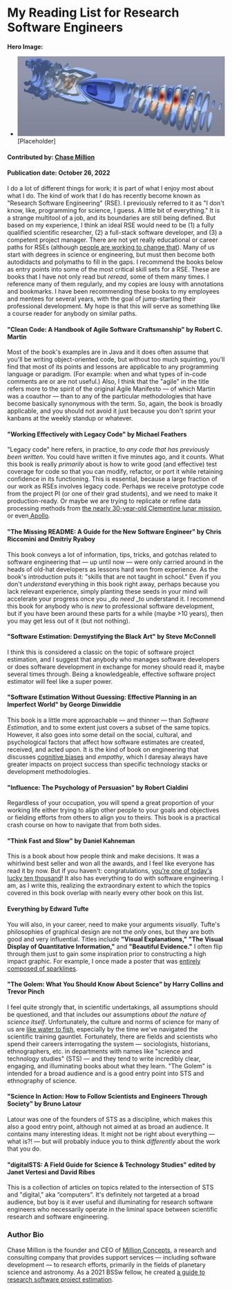 # My Reading List for Research Software Engineers

 **Hero Image:**

  - <img src='../../images/Blog_2209_SoftwareVariants_WarpX.png' />[Placeholder]

#### Contributed by: [Chase Million](https://github.com/cmillion)

#### Publication date: October 26, 2022

I do a lot of different things for work; it is part of what I enjoy most about what I do. The kind of work that I do has recently become known as "Research Software Engineering" (RSE). I previously referred to it as "I don't know, like, programming for science, I guess. A little bit of everything." It is a strange multitool of a job, and its boundaries are still being defined. But based on my experience, I think an ideal RSE would need to be (1) a fully qualified scientific researcher, (2) a full-stack software developer, and (3) a competent project manager. There are not yet really educational or career paths for RSEs (although [people are working to change that](https://us-rse.org/)). Many of us start with degrees in science or engineering, but must then become both autodidacts and polymaths to fill in the gaps. I recommend the books below as entry points into some of the most critical skill sets for a RSE. These are books that I have not only read but _reread_, some of them many times. I reference many of them regularly, and my copies are lousy with annotations and bookmarks. I have been recommending these books to my employees and mentees for several years, with the goal of jump-starting their professional development. My hope is that this will serve as something like a course reader for anybody on similar paths.

#### "Clean Code: A Handbook of Agile Software Craftsmanship" by Robert C. Martin

Most of the book's examples are in Java and it does often assume that you'll be writing object-oriented code, but without too much squinting, you’ll find that most of its points and lessons are applicable to any programming language or paradigm. (For example: when and what types of in-code comments are or are not useful.) Also, I think that the "agile" in the title refers more to the spirit of the original Agile Manifesto — of which Martin was a coauthor — than to any of the particular methodologies that have become basically synonymous with the term. So, again, the book is broadly applicable, and you should not avoid it just because you don't sprint your kanbans at the weekly standup or whatever.

#### "Working Effectively with Legacy Code" by Michael Feathers

"Legacy code" here refers, in practice, to _any code that has previously been written_. You could have written it five minutes ago, and it counts. What this book is really _primarily_ about is how to write good (and effective) test coverage for code so that you can modify, refactor, or port it while retaining confidence in its functioning. This is essential, because a large fraction of our work as RSEs involves legacy code. Perhaps we receive prototype code from the project PI (or one of their grad students), and we need to make it production-ready. Or maybe we are trying to replicate or refine data processing methods from [the nearly 30-year-old Clementine lunar mission](https://millionconcepts.com/clem_m3.html), or even[ Apollo](https://millionconcepts.com/ahfe_summary.html).

#### "The Missing README: A Guide for the New Software Engineer" by Chris Riccomini and Dmitriy Ryaboy

This book conveys a lot of information, tips, tricks, and gotchas related to software engineering that — up until now — were only carried around in the heads of old-hat developers as lessons hard won from experience. As the book's introduction puts it: "skills that are not taught in school." Even if you don't _understand_ everything in this book right away, perhaps because you lack relevant experience, simply planting these seeds in your mind will accelerate your progress once you _do _need_ _to understand it. I recommend this book for anybody who is _new_ to professional software development, but if you have been around these parts for a while (maybe >10 years), then you may get less out of it (but not nothing).

#### "Software Estimation: Demystifying the Black Art" by Steve McConnell

I think this is considered a classic on the topic of software project estimation, and I suggest that anybody who manages software developers or does software development in exchange for money should read it, maybe several times through. Being a knowledgeable, effective software project estimator will feel like a super power.

#### "Software Estimation Without Guessing: Effective Planning in an Imperfect World" by George Dinwiddie

This book is a little more approachable — and thinner — than _Software Estimation_, and to some extent just covers a subset of the same topics. However, it also goes into some detail on the social, cultural, and psychological factors that affect how software estimates are created, received, and acted upon. It is the kind of book on engineering that discusses [cognitive biases](https://en.wikipedia.org/wiki/List_of_cognitive_biases) and _empathy_, which I daresay always have greater impacts on project success than specific technology stacks or development methodologies.

#### "Influence: The Psychology of Persuasion" by Robert Cialdini

Regardless of your occupation, you will spend a great proportion of your working life either trying to align other people to your goals and objectives or fielding efforts from others to align you to theirs. This book is a practical crash course on how to navigate that from both sides.

#### "Think Fast and Slow" by Daniel Kahneman

This is a book about how people think and make decisions. It was a whirlwind best seller and won all the awards, and I feel like everyone has read it by now. But if you haven't: congratulations, [you're one of today's lucky ten thousand](https://xkcd.com/1053/)! It also has everything to do with software engineering. I am, as I write this, realizing the extraordinary extent to which the topics covered in this book overlap with nearly every other book on this list.

#### Everything by Edward Tufte

You will also, in your career, need to make your arguments _visually_. Tufte's philosophies of graphical design are not the _only_ ones, but they are both good and very influential. Titles include **"Visual Explanations," "The Visual Display of Quantitative Information,"** and **"Beautiful Evidence."** I often flip through them just to gain some inspiration prior to constructing a high impact graphic. For example, I once made a poster that was [entirely composed of sparklines](https://millionconcepts.com/aas235.html). 

#### "The Golem: What You Should Know About Science" by Harry Collins and Trevor  Pinch

I feel quite strongly that, in scientific undertakings, all assumptions should be questioned, and that includes our assumptions _about the nature of science itself_. Unfortunately, the culture and norms of science for many of us are [like water to fish](https://www.youtube.com/watch?v=8CrOL-ydFMI), especially by the time we've navigated the scientific training gauntlet. Fortunately, there are fields and scientists who spend their careers interrogating the system — sociologists, historians, ethnographers, etc. in departments with names like "science and technology studies" (STS) — and they tend to write incredibly clear, engaging, and illuminating books about what they learn. "The Golem" is intended for a broad audience and is a good entry point into STS and ethnography of science.

#### "Science In Action: How to Follow Scientists and Engineers Through Society" by Bruno Latour

Latour was one of the founders of STS as a discipline, which makes this also a good entry point, although not aimed at as broad an audience. It contains many interesting ideas. It might not be right about everything — what is?! — but will probably induce you to think _differently_ about the work that you do.

#### "digitalSTS: A Field Guide for Science & Technology Studies" edited by Janet Vertesi and David Ribes

This is a collection of articles on topics related to the intersection of STS and "digital," aka “computers”. It's definitely not targeted at a broad audience, but boy is it ever useful and illuminating for research software engineers who necessarily operate in the liminal space between scientific research and software engineering.

### Author Bio

Chase Million is the founder and CEO of [Million Concepts](https://millionconcepts.com), a research and consulting company that provides support services — including software development — to research efforts, primarily in the fields of planetary science and astronomy. As a 2021 BSSw fellow, he created [a guide to research software project estimation](https://github.com/MillionConcepts/software_project_management).

<!---
Publish: yes
Pinned: no
Topics: online learning
--->
